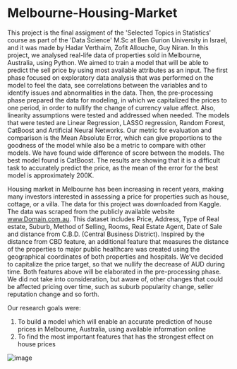 # Melbourne-Housing-Market
This project is the final assigment of the 'Selected Topics in Statistics' course as part of the 'Data Science' M.Sc at Ben Gurion University in Israel, and it was made by Hadar Verthaim, Zofit Allouche, Guy Niran.
In this project, we analysed real-life data of properties sold in Melbourne, Australia, using Python. We aimed to train a model that will be able to predict the sell price by using most available attributes as an input. The first phase focused on exploratory data analysis that was performed on the model to feel the data, see correlations between the variables and to identify issues and abnormalities in the data. Then, the pre-processing phase prepared the data for modeling, in which we capitalized the prices to one period, in order to nullify the change of currency value affect. Also, linearity assumptions were tested and addressed when needed. The models that were tested are Linear Regression, LASSO regression, Random Forest, CatBoost and Artificial Neural Networks. Our metric for evaluation and comparison is the Mean Absolute Error, which can give proportions to the goodness of the model while also be a metric to compare with other models. We have found wide difference of score between the models. The best model found is CatBoost. The results are showing that it is a difficult task to accurately predict the price, as the mean of the error for the best model is approximately 200K.

Housing market in Melbourne has been increasing in recent years, making many investors interested in assessing a price for properties such as house, cottage, or a villa.
The data for this project was downloaded from Kaggle. The data was scraped from the publicly available website www.Domain.com.au. This dataset includes Price, Address, Type of Real estate, Suburb, Method of Selling, Rooms, Real Estate Agent, Date of Sale and distance from C.B.D. (Central Business District). 
Inspired by the distance from CBD feature, an additional feature that measures the distance of the properties to major public healthcare was created using the geographical coordinates of both properties and hospitals.
We’ve decided to capitalize the price target, so that we nullify the decrease of AUD during time. Both features above will be elaborated in the pre-processing phase.
We did not take into consideration, but aware of, other changes that could be affected pricing over time, such as suburb popularity change, seller reputation change and so forth.

Our research goals were:
1.	To build a model which will enable an accurate prediction of house prices in Melbourne, Australia, using available information online
2.	To find the most important features that has the strongest effect on house prices

![image](https://user-images.githubusercontent.com/71387302/196926120-207f5c2c-77b7-4fef-85c6-34137632271f.png)

